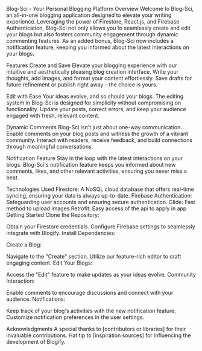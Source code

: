 Blog-Sci - Your Personal Blogging Platform
Overview
Welcome to Blog-Sci, an all-in-one blogging application designed to elevate your writing experience. Leveraging the power of Firestore, React.js, and Firebase Authentication, Blog-Sci not only allows you to seamlessly create and edit your blogs but also fosters community engagement through dynamic commenting features. As an added bonus, Blog-Sci now includes a notification feature, keeping you informed about the latest interactions on your blogs.

Features
Create and Save
Elevate your blogging experience with our intuitive and aesthetically pleasing blog creation interface. Write your thoughts, add images, and format your content effortlessly. Save drafts for future refinement or publish right away – the choice is yours.

Edit with Ease
Your ideas evolve, and so should your blogs. The editing system in Blog-Sci is designed for simplicity without compromising on functionality. Update your posts, correct errors, and keep your audience engaged with fresh, relevant content.

Dynamic Comments
Blog-Sci isn't just about one-way communication. Enable comments on your blog posts and witness the growth of a vibrant community. Interact with readers, receive feedback, and build connections through meaningful conversations.

Notification Feature
Stay in the loop with the latest interactions on your blogs. Blog-Sci's notification feature keeps you informed about new comments, likes, and other relevant activities, ensuring you never miss a beat.

Technologies Used
Firestore: A NoSQL cloud database that offers real-time syncing, ensuring your data is always up-to-date.
Firebase Authentication: Safeguarding user accounts and ensuring secure authentication.
Glide: Fast method to upload images
Retrofit: Easy access of the api to apply in app
Getting Started
Clone the Repository:

Obtain your Firestore credentials.
Configure Firebase settings to seamlessly integrate with Blogify.
Install Dependencies:

Create a Blog:

Navigate to the "Create" section.
Utilize our feature-rich editor to craft engaging content.
Edit Your Blogs:

Access the "Edit" feature to make updates as your ideas evolve.
Community Interaction:

Enable comments to encourage discussions and connect with your audience.
Notifications:

Keep track of your blog's activities with the new notification feature.
Customize notification preferences in the user settings.

Acknowledgments
A special thanks to [contributors or libraries] for their invaluable contributions.
Hat tip to [inspiration sources] for influencing the development of Blogify.
